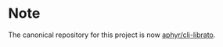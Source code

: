 # Note

The canonical repository for this project is now [aphyr/clj-librato](https://github.com/aphyr/clj-librato).
